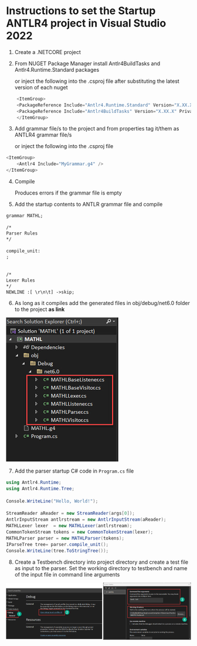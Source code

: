 # Instructions to set the Startup ANTLR4 project in Visual Studio 2022
1) Create a .NETCORE project
2) From NUGET Package Manager install Antlr4BuildTasks and Antlr4.Runtime.Standard packages
   
   or inject the following into the .csproj file after substituting the latest version of each nuget
```c#
    <ItemGroup>
    <PackageReference Include="Antlr4.Runtime.Standard" Version="X.XX.X" />
    <PackageReference Include="Antlr4BuildTasks" Version="X.XX.X" PrivateAssets="all" />
    </ItemGroup>
```
3) Add grammar file/s to the project and from properties tag it/them as ANTLR4 grammar file/s
   
   or inject the following into the .csproj file 
```c#
<ItemGroup>
    <Antlr4 Include="MyGrammar.g4" />
</ItemGroup>
```
4) Compile

    Produces errors if the grammar file is empty
    
5) Add the startup contents to ANTLR grammar file and compile
```
grammar MATHL;

/* 
Parser Rules
*/

compile_unit:
;


/*
Lexer Rules
*/
NEWLINE :[ \r\n\t] ->skip;
```
6) As long as it compiles add the generated files in obj/debug/net6.0 folder to the project **as link**

![Solution Explorer after adding generated files](./Images/SolutionExplorer_AddGeneratedFilesFromObjFolder.jpg )

7) Add the parser startup C# code in ```Program.cs``` file

```c#
using Antlr4.Runtime;
using Antlr4.Runtime.Tree;

Console.WriteLine("Hello, World!");

StreamReader aReader = new StreamReader(args[0]);
AntlrInputStream antlrstream = new AntlrInputStream(aReader);
MATHLLexer lexer  = new MATHLLexer(antlrstream);
CommonTokenStream tokens = new CommonTokenStream(lexer);
MATHLParser parser = new MATHLParser(tokens);
IParseTree tree= parser.compile_unit();
Console.WriteLine(tree.ToStringTree());
```

8) Create a Testbench directory into project directory and create a test file as input to the parser. Set the working directory to testbench and name of the input file in command line arguments


![Solution Explorer after adding generated files](./Images/ProjectProperties_SetWorkingDirectoryAndCommandlineArguments.jpg )


